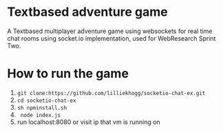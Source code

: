 # Textbased adventure game
A Textbased multiplayer adventure game using websockets for real time chat rooms using socket.io implementation, used for WebResearch Sprint Two. 

# How to run the game
1. ```git clone:https://github.com/lilliekhogg/socketio-chat-ex.git ```
2. ```cd socketio-chat-ex```
3. ``` sh npminstall.sh ```
4. ``` node index.js```
5. run localhost:8080 or visit ip that vm is running on
